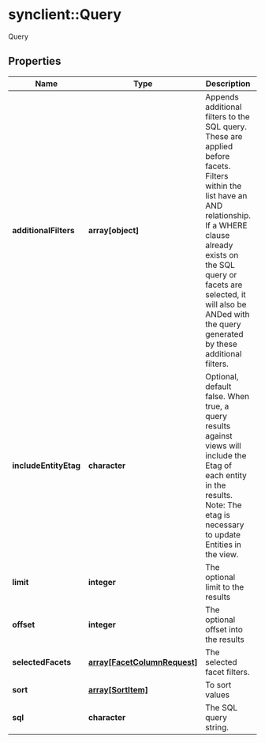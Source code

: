 # synclient::Query

Query
## Properties
Name | Type | Description | Notes
------------ | ------------- | ------------- | -------------
**additionalFilters** | **array[object]** | Appends additional filters to the SQL query. These are applied before facets. Filters within the list have an AND relationship. If a WHERE clause already exists on the SQL query or facets are selected, it will also be ANDed with the query generated by these additional filters.  | [optional] 
**includeEntityEtag** | **character** | Optional, default false. When true, a query results against views will include the Etag of each entity in the results. Note: The etag is necessary to update Entities in the view.  | [optional] 
**limit** | **integer** | The optional limit to the results | [optional] 
**offset** | **integer** | The optional offset into the results | [optional] 
**selectedFacets** | [**array[FacetColumnRequest]**](FacetColumnRequest.md) | The selected facet filters. | [optional] 
**sort** | [**array[SortItem]**](SortItem.md) | To sort values | [optional] 
**sql** | **character** | The SQL query string. | [optional] 


